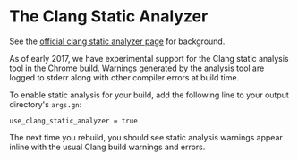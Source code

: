 # The Clang Static Analyzer

See the [official clang static analyzer page](http://clang-analyzer.llvm.org/)
for background.

As of early 2017, we have experimental support for the Clang static analysis
tool in the Chrome build. Warnings generated by the analysis tool are logged
to stderr along with other compiler errors at build time.

To enable static analysis for your build, add the following line to your
output directory's `args.gn`:

```
use_clang_static_analyzer = true
```

The next time you rebuild, you should see static analysis warnings appear inline
with the usual Clang build warnings and errors.

